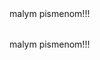 <?xml version='1.0' encoding='UTF-8'?>
<system name="ERP" elemId="4240">
	<description></description>
	<model>
		<relationships/>
		<tables>
			<table name="Objednavka" elemId="4255">
				<description>malym pismenom!!!</description>
				<columns/>
			</table>
			<table name="Produktova dimenzia" elemId="4266">
				<description>malym pismenom!!!</description>
				<columns/>
			</table>
			<table name="Table1" elemId="4460">
				<description></description>
				<columns/>
			</table>
			<table name="Table2" elemId="4474">
				<description></description>
				<columns/>
			</table>
		</tables>
	</model>
	<sourceMappings/>
	<loadOperations/>
</system>